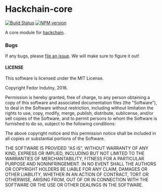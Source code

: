 # Hackchain-core
[![Build Status](https://secure.travis-ci.org/hackchain/hackchain-core.png)](http://travis-ci.org/hackchain/hackchain-core)
[![NPM version](https://badge.fury.io/js/hackchain-core.svg)](http://badge.fury.io/js/hackchain-core)

A core module for [hackchain][0].

### Bugs

If any bugs, please [file an issue][1]. We will make sure to figure it out!

#### LICENSE

This software is licensed under the MIT License.

Copyright Fedor Indutny, 2016.

Permission is hereby granted, free of charge, to any person obtaining a
copy of this software and associated documentation files (the
"Software"), to deal in the Software without restriction, including
without limitation the rights to use, copy, modify, merge, publish,
distribute, sublicense, and/or sell copies of the Software, and to permit
persons to whom the Software is furnished to do so, subject to the
following conditions:

The above copyright notice and this permission notice shall be included
in all copies or substantial portions of the Software.

THE SOFTWARE IS PROVIDED "AS IS", WITHOUT WARRANTY OF ANY KIND, EXPRESS
OR IMPLIED, INCLUDING BUT NOT LIMITED TO THE WARRANTIES OF
MERCHANTABILITY, FITNESS FOR A PARTICULAR PURPOSE AND NONINFRINGEMENT. IN
NO EVENT SHALL THE AUTHORS OR COPYRIGHT HOLDERS BE LIABLE FOR ANY CLAIM,
DAMAGES OR OTHER LIABILITY, WHETHER IN AN ACTION OF CONTRACT, TORT OR
OTHERWISE, ARISING FROM, OUT OF OR IN CONNECTION WITH THE SOFTWARE OR THE
USE OR OTHER DEALINGS IN THE SOFTWARE.

[0]: https://github.com/hackchain/hackchain
[1]: https://github.com/hackchain/hackchain-core/issues

